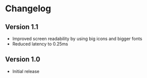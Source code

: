# Changelog

## Version 1.1

- Improved screen readability by using big icons and bigger fonts
- Reduced latency to 0.25ms


## Version 1.0

- Initial release
